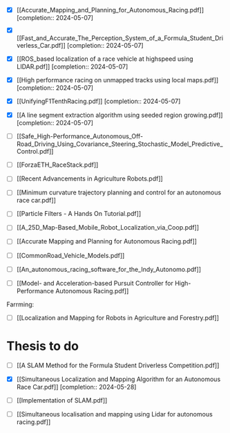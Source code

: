 - [x] [[Accurate_Mapping_and_Planning_for_Autonomous_Racing.pdf]]  [completion:: 2024-05-07]
- [x] [[Fast_and_Accurate_The_Perception_System_of_a_Formula_Student_Driverless_Car.pdf]]  [completion:: 2024-05-07]
- [x] [[ROS_based localization of a race vehicle at highspeed using LIDAR.pdf]]  [completion:: 2024-05-07]
- [x] [[High performance racing on unmapped tracks using local maps.pdf]]  [completion:: 2024-05-07]
- [x] [[UnifyingF1TenthRacing.pdf]]  [completion:: 2024-05-07]
- [x] [[A line segment extraction algorithm using seeded region growing.pdf]]  [completion:: 2024-05-07]

- [ ] [[Safe_High-Performance_Autonomous_Off-Road_Driving_Using_Covariance_Steering_Stochastic_Model_Predictive_Control.pdf]]
- [ ] [[ForzaETH_RaceStack.pdf]]
- [ ] [[Recent Advancements in Agriculture Robots.pdf]]
- [ ] [[Minimum curvature trajectory planning and control for an autonomous race car.pdf]]
- [ ] [[Particle Filters - A Hands On Tutorial.pdf]]
- [ ] [[A_25D_Map-Based_Mobile_Robot_Localization_via_Coop.pdf]]
- [ ] [[Accurate Mapping and Planning for Autonomous Racing.pdf]]
- [ ] [[CommonRoad_Vehicle_Models.pdf]]
- [ ] [[An_autonomous_racing_software_for_the_Indy_Autonomo.pdf]]
- [ ] [[Model- and Acceleration-based Pursuit Controller for High-Performance Autonomous Racing.pdf]]

Farrming:
- [ ] [[Localization and Mapping for Robots in Agriculture and Forestry.pdf]]
# Thesis to do
- [ ] [[A SLAM Method for the Formula Student Driverless Competition.pdf]]
- [x] [[Simultaneous Localization and Mapping Algorithm for an Autonomous Race Car.pdf]]  [completion:: 2024-05-28]
- [ ] [[Implementation of SLAM.pdf]]
- [ ] [[Simultaneous localisation and mapping using Lidar for autonomous racing.pdf]]

